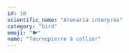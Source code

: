 ```yaml
---
id: 10
scientific_name: "Arenaria interpres"
category: "bird"
emoji: "🐦"
name: "Tournepierre à collier"
---
```

